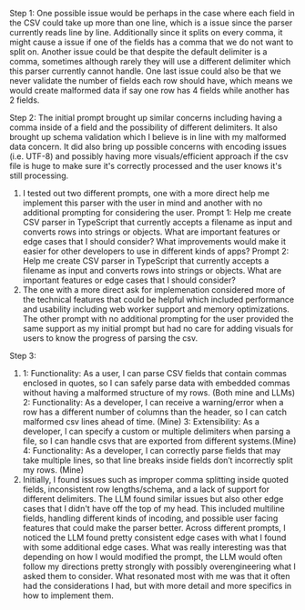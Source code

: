 Step 1: One possible issue would be perhaps in the case where each field in the CSV could take up more than one line, which is a issue since the parser currently reads line by line. Additionally since it splits on every comma, it might cause a issue if one of the fields has a comma that we do not want to split on. Another issue could be that despite the default delimiter is a comma, sometimes although rarely they will use a different delimiter which this parser currently cannot handle. One last issue could also be that we never validate the number of fields each row should have, which means we would create malformed data if say one row has 4 fields while another has 2 fields.

Step 2: The initial prompt brought up similar concerns including having a comma inside of a field and the possibility of different delimiters. It also brought up schema validation which I believe is in line with my malformed data concern. It did also bring up possible concerns with encoding issues (i.e. UTF-8) and possibly having more visuals/efficient approach if the csv file is huge to make sure it's correctly processed and the user knows it's still processing.
1) I tested out two different prompts, one with a more direct help me implement this parser with the user in mind and another with no additional prompting for considering the user. Prompt 1: Help me create CSV parser in TypeScript that currently accepts a filename as input and converts rows into strings or objects. What are important features or edge cases that I should consider? What improvements would make it easier for other developers to use in different kinds of apps? Prompt 2: Help me create CSV parser in TypeScript that currently accepts a filename as input and converts rows into strings or objects. What are important features or edge cases that I should consider?
2) The one with a more direct ask for implemenation considered more of the technical features that could be helpful which included performance and usability including web worker support and memory optimizations. The other prompt with no additional prompting for the user provided the same support as my initial prompt but had no care for adding visuals for users to know the progress of parsing the csv.

Step 3:
1) 1: Functionality: As a user, I can parse CSV fields that contain commas enclosed in quotes, so I can safely parse data with embedded commas without having a malformed structure of my rows. (Both mine and LLMs)
2: Functionality: As a developer, I can receive a warning/error when a row has a different number of columns than the header, so I can catch malformed csv lines ahead of time. (Mine)
3: Extensibility: As a developer, I can specify a custom or multiple delimiters when parsing a file, so I can handle csvs that are exported from different systems.(Mine)
4: Functionality: As a developer, I can correctly parse fields that may take multiple lines, so that line breaks inside fields don’t incorrectly split my rows. (Mine)
2) Initially, I found issues such as improper comma splitting inside quoted fields, inconsistent row lengths/schema, and a lack of support for different delimiters. The LLM found similar issues but also other edge cases that I didn't have off the top of my head. This included multiline fields, handling different kinds of incoding, and possible user facing features that could make the parser better. Across different prompts, I noticed the LLM found pretty consistent edge cases with what I found with some additional edge cases. What was really interesting was that depending on how I would modified the prompt, the LLM would often follow my directions pretty strongly with possibly overengineering what I asked them to consider. What resonated most with me was that it often had the considerations I had, but with more detail and more specifics in how to implement them.